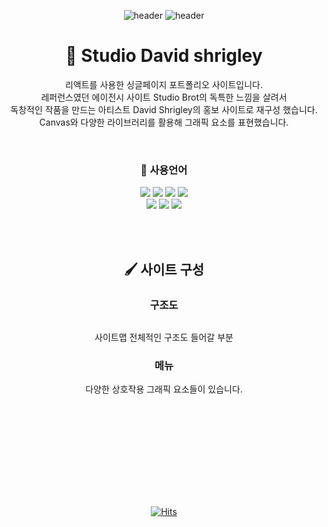 
<div align=center>

![header](https://capsule-render.vercel.app/api?type=waving&color=gradient&height=200&section=header&text=Studio%20app&fontColor=fff&fontSize=70&fontAlign=75&fontAlignY=40)
![header](https://capsule-render.vercel.app/api?type=waving&color=0:F8B195,50:F67280,100:C06C84&height=200&section=header&text=Studio%20app&fontColor=fff&fontSize=70&fontAlign=75&fontAlignY=40)


# 🎨 Studio David shrigley

리액트를 사용한 싱글페이지 포트폴리오 사이트입니다.<br>
레퍼런스였던 에이전시 사이트 Studio Brot의 독특한 느낌을 살려서<br>
독창적인 작품을 만드는 아티스트 David Shrigley의 홍보 사이트로 재구성 했습니다.<br>
Canvas와 다양한 라이브러리를 활용해 그래픽 요소를 표현했습니다.

<br>

### 📇 사용언어

<img src="https://img.shields.io/badge/React-61DAFB?style=flat&logo=React&logoColor=white"/> <img src="https://img.shields.io/badge/html5-E34F26?style=flat&logo=html5&logoColor=white"/> <img src="https://img.shields.io/badge/css3-1572B6?style=flat&logo=css3&logoColor=white"/> <img src="https://img.shields.io/badge/javascript-F7DF1E?style=flat&logo=javascript&logoColor=white"/> 
<br>
<img src="https://img.shields.io/badge/jquery-0769AD?style=flat&logo=jquery&logoColor=white"/> <img src="https://img.shields.io/badge/three.js-000000?style=flat&logo=three.js&logoColor=white"/> <img src="https://img.shields.io/badge/node.js-339933?style=flat&logo=node.js&logoColor=white"/>

<br>
<br>



## 🖌 사이트 구성

### 구조도

<img src="" />

사이트맵 전체적인 구조도 들어갈 부분 <br>


### 메뉴

다양한 상호작용 그래픽 요소들이 있습니다.

<img src="" />








<br><br><br><br><br><br><br><br>

[![Hits](https://hits.seeyoufarm.com/api/count/incr/badge.svg?url=https%3A%2F%2Fbbbgoat.github.io%2FStudio-app%2F&count_bg=%23000000&title_bg=%23FFABAB&icon=github.svg&icon_color=%23F3F3F3&title=Studio+D.SHRIG&edge_flat=false)](https://hits.seeyoufarm.com)


</div>
